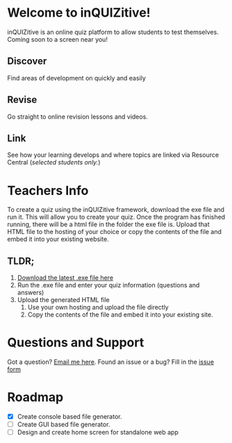 # Welcome to inQUIZitive!

inQUIZitive is an online quiz platform to allow students to test themselves. Coming soon to a screen near you!

## Discover
Find areas of development on quickly and easily
## Revise
Go straight to online revision lessons and videos.
## Link
See how your learning develops and where topics are linked via Resource Central (_selected students only._)

# Teachers Info
To create a quiz using the inQUIZitive framework, download the exe file and run it. This will allow you to create your quiz. Once the program has finished running, there will be a html file in the folder the exe file is. Upload that HTML file to the hosting of your choice or copy the contents of the file and embed it into your existing website.

## TLDR;
1. [Download the latest .exe file here](https://github.com/AlexanderEDavis/inQUIZitive/releases)
1. Run the .exe file and enter your quiz information (questions and answers)
1. Upload the generated HTML file
   1. Use your own hosting and upload the file directly
   1. Copy the contents of the file and embed it into your existing site.

# Questions and Support
Got a question? [Email me here](mailto:inquizitive@mrdavis.work).
Found an issue or a bug? Fill in the [issue form](https://github.com/AlexanderEDavis/inQUIZitive/issues/new/choose)

# Roadmap
- [x] Create console based file generator.
- [ ] Create GUI based file generator.
- [ ] Design and create home screen for standalone web app
